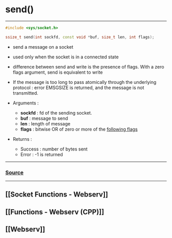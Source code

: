 # send()
---
~~~cpp
#include <sys/socket.h>

ssize_t send(int sockfd, const void *buf, size_t len, int flags);
~~~
- send a message on a socket
- used only when the socket is in a connected state
- difference between send and write is the presence of flags.  With a zero flags argument, send is equivalent to write
- If the message is too long to pass atomically through the underlying protocol : error EMSGSIZE is returned, and the message is not transmitted.

- Arguments :
	- **sockfd** : fd of the sending socket.
	- **buf** : message to send
	- **len** : length of message
	- **flags** : bitwise OR of zero or more of the [following flags](https://man7.org/linux/man-pages/man2/send.2.html)

- Returns : 
	- Success : number of bytes sent
	- Error : -1 is returned
---
### [Source](https://man7.org/linux/man-pages/man2/send.2.html)
---
## [[Socket Functions - Webserv]]
## [[Functions - Webserv (CPP)]]
## [[Webserv]]